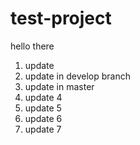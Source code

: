 # test-project

hello there

1. update
2. update in develop branch
3. update in master
4. update 4
5. update 5
6. update 6
7. update 7
